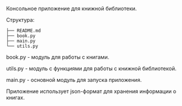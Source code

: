 Консольное приложение для книжной библиотеки.

Структура:

```
├── README.md
├── book.py
├── main.py
└── utils.py
```

book.py - модуль для работы с книгами.

utils.py - модуль с функциями для работы с книжной библиотекой.

main.py - основной модуль для запуска приложения.

Приложение использует json-формат для хранения информации о книгах.
